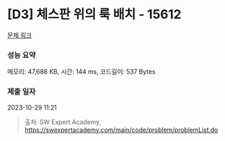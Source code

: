 # [D3] 체스판 위의 룩 배치 - 15612 

[문제 링크](https://swexpertacademy.com/main/code/problem/problemDetail.do?contestProbId=AYOBfxwaAXsDFATW) 

### 성능 요약

메모리: 47,688 KB, 시간: 144 ms, 코드길이: 537 Bytes

### 제출 일자

2023-10-29 11:21



> 출처: SW Expert Academy, https://swexpertacademy.com/main/code/problem/problemList.do